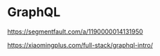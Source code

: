 # GraphQL

https://segmentfault.com/a/1190000014131950

https://xiaomingplus.com/full-stack/graphql-intro/
